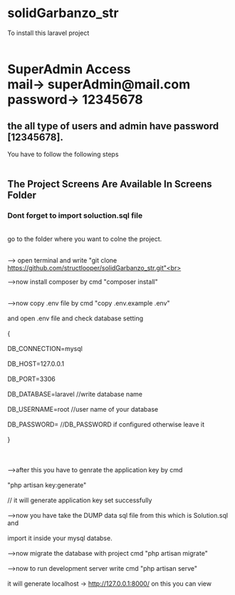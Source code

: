 # solidGarbanzo_str

To install this laravel project<br> <br>
<h1>SuperAdmin Access <br>
mail-> superAdmin@mail.com <br>
password-> 12345678 </h1>
<h2>the all type of users and admin have password [12345678].</h2>
You have to follow the following steps<br> <br>
<h2>The Project Screens Are Available In Screens Folder</h2>
<h3>Dont forget to import soluction.sql file</h3><br>
go to the folder where you want to colne the project.<br> <br>

--> open terminal and write "git clone https://github.com/structlooper/solidGarbanzo_str.git"<br> <br>

-->now install composer by cmd "composer install"<br> <br>

-->now copy .env file by cmd "copy .env.example .env"<br> <br>
and open .env file and check database setting<br> <br>
{<br> <br>
DB_CONNECTION=mysql<br> <br>
DB_HOST=127.0.0.1<br> <br>
DB_PORT=3306<br> <br>
DB_DATABASE=laravel //write database name<br> <br>
DB_USERNAME=root //user name of your database<br> <br>
DB_PASSWORD= //DB_PASSWORD if configured otherwise leave it<br> <br>
}<br> <br>
<br> <br>
-->after this you have to genrate the application key by cmd<br> <br>
"php artisan key:generate"<br> <br>
// it will generate application key set successfully<br> <br>
-->now you have take the DUMP data sql file from this which is Solution.sql and<br> <br>
import it inside your mysql databse.<br> <br>
-->now migrate the database with project cmd "php artisan migrate"<br> <br>
-->now to run development server write cmd "php artisan serve"<br> <br>
it will generate localhost -> http://127.0.0.1:8000/ on this you can view<br> <br>
